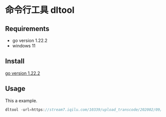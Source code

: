 # 命令行工具 dltool
## Requirements
- go version 1.22.2
- windows 11
## Install
[go version 1.22.2](https://golang.google.cn/dl/go1.22.2.windows-amd64.msi)
## Usage
This a example.
```go  
dltool -url=https://stream7.iqilu.com/10339/upload_transcode/202002/09/20200209104902N3v5Vpxuvb.mp -dir=./file/
```

